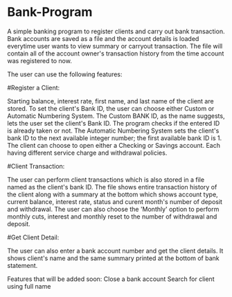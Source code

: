 # Bank-Program
A simple banking program to register clients and carry out bank transaction. Bank accounts are saved as a file and the account details is loaded everytime user wants to view summary or carryout transaction. The file will contain all of the account owner's transaction history from the time account was registered to now.

The user can use the following features:

#Register a Client: 

  Starting balance, interest rate, first name, and last name of the client are stored. To set the client's Bank ID, the user can choose either Custom or Automatic Numbering System. The Custom BANK ID, as the name suggests, lets the user set the client's Bank ID. The program checks if the entered ID is already taken or not. The Automatic Numbering System sets the client's bank ID to the next available integer number; the first available bank ID is 1. The client can choose to open either a Checking or Savings account. Each having different service charge and withdrawal policies.
  
#Client Transaction:

  The user can perform client transactions which is also stored in a file named as the client's bank ID. The file shows entire transaction history of the client along with a summary at the bottom which shows account type, current balance, interest rate, status and curent month's number of deposit and withdrawal. The user can also choose the 'Monthly' option to perform monthly cuts, interest and monthly reset to the number of withdrawal and deposit.
  
#Get Client Detail:

  The user can also enter a bank account number and get the client details. It shows client's name and the same summary printed at the bottom of bank statement.
  
Features that will be added soon:
  Close a bank account
  Search for client using full name
